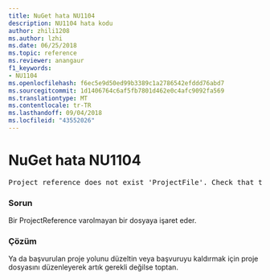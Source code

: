 ```yaml
---
title: NuGet hata NU1104
description: NU1104 hata kodu
author: zhili1208
ms.author: lzhi
ms.date: 06/25/2018
ms.topic: reference
ms.reviewer: anangaur
f1_keywords:
- NU1104
ms.openlocfilehash: f6ec5e9d50ed99b3389c1a2786542efddd76abd7
ms.sourcegitcommit: 1d1406764c6af5fb7801d462e0c4afc9092fa569
ms.translationtype: MT
ms.contentlocale: tr-TR
ms.lasthandoff: 09/04/2018
ms.locfileid: "43552026"
---
```

# <a name="nuget-error-nu1104"></a>NuGet hata NU1104

<pre>Project reference does not exist 'ProjectFile'. Check that the project reference is valid and that the project file exists.</pre>

### <a name="issue"></a>Sorun
Bir ProjectReference varolmayan bir dosyaya işaret eder.

### <a name="solution"></a>Çözüm
Ya da başvurulan proje yolunu düzeltin veya başvuruyu kaldırmak için proje dosyasını düzenleyerek artık gerekli değilse toptan.